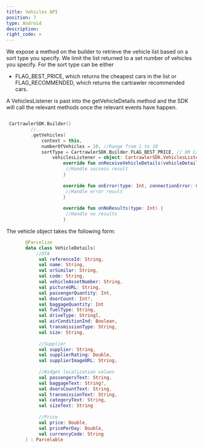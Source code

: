 ```yaml
---
title: Vehicles API
position: 7
type: Android
description:
right_code: >
---
```


We expose a method on the builder to retrieve the vehicle list based on a sort type you specify. We limit the list returned to a set number of vehicles you specify. For the sort type can be either 
- FLAG_BEST_PRICE, which returns the cheapest cars in the list or FLAG_RECOMMENDED, which returns the cartrawler recommended cars.


A VehiclesListener is past into the getVehicleDetails method and the SDK will call the relevant methods once the relevant events have happen.

  ~~~kotlin      

   CartrawlerSDK.Builder()
           //..
           .getVehicles(
               context = this,
               numberOfVehicles = 10, //Range from 1 to 10
               sortType = CartrawlerSDK.Builder.FLAG_BEST_PRICE, // OR CartrawlerSDK.Builder.FLAG_RECOMMENDED
                   vehiclesListener = object: CartrawlerSDK.VehiclesListener {
                       override fun onReceiveVehicleDetails(vehicleDetails: List<VehicleDetails>) {
                        //Handle success result
                       }
   
                       override fun onError(type: Int, connectionError: CartrawlerSDK.ConnectionError) {
                        //Handle error result
                       }
   
                       override fun onNoResults(type: Int) {
                        //Handle no results
                       }


  ~~~

The vehicle object takes the following form:

```kotlin
       @Parcelize
       data class VehicleDetails(
           //OTA
            val referenceId: String,
            val name: String,
            val orSimilar: String,
            val code: String,
            val vehicleAssetNumber: String,
            val pictureURL: String,
            val passengerQuantity: Int,
            val doorCount: Int?,
            val baggageQuantity: Int
            val fuelType: String,
            val driveType: Stringl,
            val airConditionInd: Boolean,
            val transmissionType: String,
            val size: String,
       
            //Supplier
            val supplier: String,
            val supplierRating: Double,
            val supplierImageURL: String,
       
            //Widget localization values
            val passengersText: String,
            val baggageText: String?,
            val doorsCountText: String,
            val transmissionText: String,
            val categoryText: String,
            val sizeText: String
       
            //Price
            val price: Double,
            val pricePerDay: Double,
            val currencyCode: String
       ) : Parcelable
```
       

